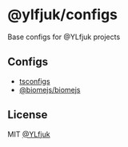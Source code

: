 # @ylfjuk/configs

Base configs for @YLfjuk projects

## Configs

- [tsconfigs](packages/tsconfigs/README.md)
- [@biomejs/biomejs](packages/biome/README.md)

## License

MIT [@YLfjuk](https://github.com/YLfjuk)

